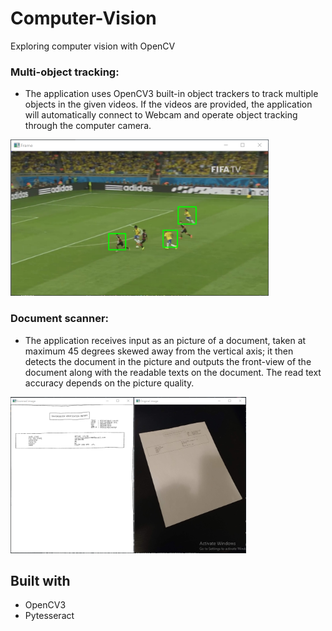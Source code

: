 # Computer-Vision
Exploring computer vision with OpenCV

### Multi-object tracking:
- The application uses OpenCV3 built-in object trackers to track multiple objects in the given videos. If the videos are provided, the application will automatically connect to Webcam and operate object tracking through the computer camera.

<img src="https://github.com/minhducubc97/Computer-Vision/blob/master/Resources/multi-object-tracking.PNG" height="250"/>

### Document scanner:
- The application receives input as an picture of a document, taken at maximum 45 degrees skewed away from the vertical axis; it then detects the document in the picture and outputs the front-view of the document along with the readable texts on the document. The read text accuracy depends on the picture quality.

<img src="https://github.com/minhducubc97/Computer-Vision/blob/master/Resources/document-scanner3.PNG" height="250"/>

## Built with
- OpenCV3
- Pytesseract